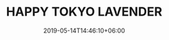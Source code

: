---
title: "HAPPY TOKYO LAVENDER"
date: 2019-05-14T14:46:10+06:00
description: "This is meta description"
type: "post"
image: "images/tour2.jpg"
categories: 
  - "Nature"
tags:
  - "Photos"
  - "Nature"
  - "Japan"

#list ของเมืองที่จะไป
locations: 
     -  "เมืองนางาซากิ "
     - "เมืองยูฟูอิน"

#ค่าใช้จ่ายการเดินทาง
costs: "30,200"

#ทัวร์การบิน
image_air: "images/airplane/air-asia-x-logo.svg"

#จำนวนวัน
total_date: "5วัน 2คืน"

#ระยะเวลาวัน
time:
     -  "11 ก.ย. 62 - 15 ก.ย. 62"
     -  "14 ก.ย. 62 - 18 ก.ย. 62"
---